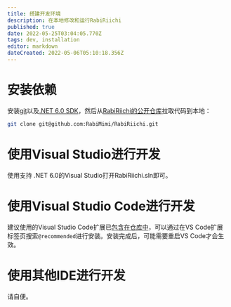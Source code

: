 ```yaml
---
title: 搭建开发环境
description: 在本地修改和运行RabiRiichi
published: true
date: 2022-05-25T03:04:05.770Z
tags: dev, installation
editor: markdown
dateCreated: 2022-05-06T05:10:18.356Z
---
```


# 安装依赖

安装[git](https://git-scm.com/)以及[.NET 6.0 SDK](https://dotnet.microsoft.com/en-us/download/dotnet/6.0)，然后从[RabiRiichi的公开仓库](https://github.com/RabiMimi/RabiRiichi)拉取代码到本地：
```sh
git clone git@github.com:RabiMimi/RabiRiichi.git
```

# 使用Visual Studio进行开发

使用支持 .NET 6.0的Visual Studio打开RabiRiichi.sln即可。

# 使用Visual Studio Code进行开发

建议使用的Visual Studio Code扩展已[包含在仓库中](https://github.com/RabiMimi/RabiRiichi/blob/develop/.vscode/extensions.json)，可以通过在VS Code扩展标签页搜索`@recommended`进行安装。安装完成后，可能需要重启VS Code才会生效。

# 使用其他IDE进行开发

请自便。